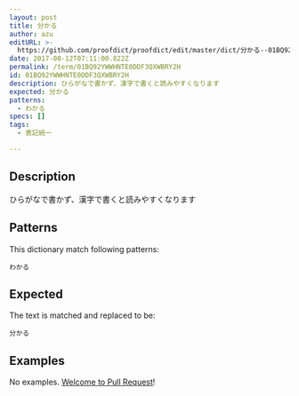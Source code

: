 ```yaml
---
layout: post
title: 分かる
author: azu
editURL: >-
  https://github.com/proofdict/proofdict/edit/master/dict/分かる--01BQ92YWWHNTE0DDF3QXWBRY2H.yml
date: 2017-08-12T07:11:00.822Z
permalink: /term/01BQ92YWWHNTE0DDF3QXWBRY2H
id: 01BQ92YWWHNTE0DDF3QXWBRY2H
description: ひらがなで書かず、漢字で書くと読みやすくなります
expected: 分かる
patterns:
  - わかる
specs: []
tags:
  - 表記統一

---
```


## Description

ひらがなで書かず、漢字で書くと読みやすくなります

## Patterns

This dictionary match following patterns:

    わかる

## Expected

The text is matched and replaced to be:

    分かる

## Examples

No examples. [Welcome to Pull Request](https://github.com/jser/jser.info/edit/master/dict/分かる--01BQ92YWWHNTE0DDF3QXWBRY2H.yml)!
